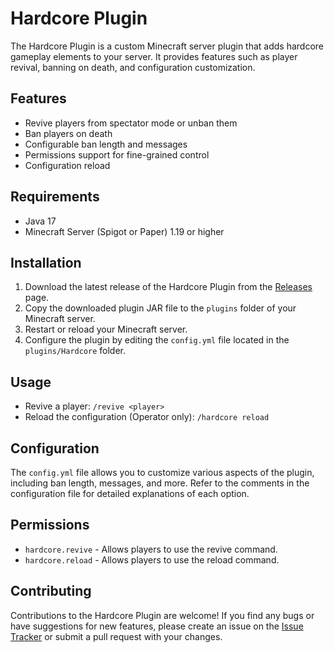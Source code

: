 # Hardcore Plugin

The Hardcore Plugin is a custom Minecraft server plugin that adds hardcore gameplay elements to your server. It provides features such as player revival, banning on death, and configuration customization.

## Features

- Revive players from spectator mode or unban them
- Ban players on death
- Configurable ban length and messages
- Permissions support for fine-grained control
- Configuration reload

## Requirements

- Java 17
- Minecraft Server (Spigot or Paper) 1.19 or higher

## Installation

1. Download the latest release of the Hardcore Plugin from the [Releases](https://github.com/sea12314/Hardcore/releases/) page.
2. Copy the downloaded plugin JAR file to the `plugins` folder of your Minecraft server.
3. Restart or reload your Minecraft server.
4. Configure the plugin by editing the `config.yml` file located in the `plugins/Hardcore` folder.

## Usage

- Revive a player: `/revive <player>`
- Reload the configuration (Operator only): `/hardcore reload`

## Configuration

The `config.yml` file allows you to customize various aspects of the plugin, including ban length, messages, and more. Refer to the comments in the configuration file for detailed explanations of each option.

## Permissions

- `hardcore.revive` - Allows players to use the revive command.
- `hardcore.reload` - Allows players to use the reload command.

## Contributing

Contributions to the Hardcore Plugin are welcome! If you find any bugs or have suggestions for new features, please create an issue on the [Issue Tracker](https://github.com/sea12314/Hardcore/issues) or submit a pull request with your changes.


